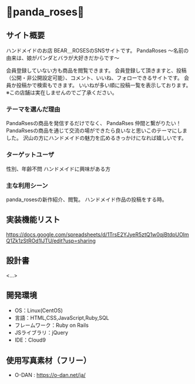 # 🐻panda_roses🌹

## サイト概要
ハンドメイドのお店 BEAR＿ROSESのSNSサイトです。
PandaRoses 〜名前の由来は、娘がパンダとバラが大好きだからです〜

会員登録していない方も商品を閲覧できます。
会員登録して頂きますと、投稿（公開・非公開設定可能）、コメント、いいね、フォローできるサイトです。
会員か投稿かで検索もできます。
いいねが多い順に投稿一覧を表示しております。
※この店舗は実在しませんのでご了承ください。

### テーマを選んだ理由
PandaRsesの商品を発信するだけでなく、
PandaRses 仲間と繋がりたい！
PandaRsesの商品を通じて交流の場ができたら良いなと思いこのテーマにしました。
沢山の方にハンドメイドの魅力を広めるきっかけになれば嬉しいです。

### ターゲットユーザ
性別、年齢不問
ハンドメイドに興味がある方

### 主な利用シーン
panda_rosesの新作紹介、閲覧。
ハンドメイド作品の投稿をする時。

## 実装機能リスト
https://docs.google.com/spreadsheets/d/1TrsE2YJyeR5ztQ1w0qjBtdpUOImQ1Zk1zStROd1lJTU/edit?usp=sharing

## 設計書
<...>

## 開発環境
- OS：Linux(CentOS)
- 言語：HTML,CSS,JavaScript,Ruby,SQL
- フレームワーク：Ruby on Rails
- JSライブラリ：jQuery
- IDE：Cloud9

## 使用写真素材（フリー）
- O-DAN : https://o-dan.net/ja/




